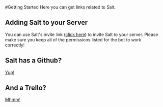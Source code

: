 #Getting Started
Here you can get links related to Salt.
## Adding Salt to your Server

You can use Salt's invite link ([click here](https://discordapp.com/oauth2/authorize?client\_id=244533925408538624&scope=bot&permissions=2136472639 "Salt's Invite Link")) to invite Salt to your server. Please make sure you keep all of the permissions listed for the bot to work correctly!

## Salt has a Github?

[Yup!](https://github.com/PgBiel/saltdiscordbot "Salt's Github")

## And a Trello?

[Mhmm!](https://trello.com/b/VuaysiIB/salt-discord-bot "Salt's Trello")

